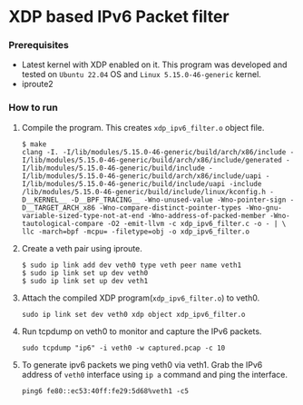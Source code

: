 # XDP based IPv6 Packet filter

### Prerequisites
- Latest kernel with XDP enabled on it. This program was developed and tested on `Ubuntu 22.04` OS and `Linux 5.15.0-46-generic` kernel.
- iproute2

### How to run

1. Compile the program. This creates `xdp_ipv6_filter.o` object file.
   ```
   $ make
   clang -I. -I/lib/modules/5.15.0-46-generic/build/arch/x86/include -I/lib/modules/5.15.0-46-generic/build/arch/x86/include/generated - I/lib/modules/5.15.0-46-generic/build/include -I/lib/modules/5.15.0-46-generic/build/arch/x86/include/uapi -I/lib/modules/5.15.0-46-generic/build/include/uapi -include /lib/modules/5.15.0-46-generic/build/include/linux/kconfig.h -D__KERNEL__ -D__BPF_TRACING__ -Wno-unused-value -Wno-pointer-sign -D__TARGET_ARCH_x86 -Wno-compare-distinct-pointer-types -Wno-gnu-variable-sized-type-not-at-end -Wno-address-of-packed-member -Wno-tautological-compare -O2 -emit-llvm -c xdp_ipv6_filter.c -o - | \
   llc -march=bpf -mcpu= -filetype=obj -o xdp_ipv6_filter.o
    ```
2. Create a veth pair using iproute.
   ```
   $ sudo ip link add dev veth0 type veth peer name veth1
   $ sudo ip link set up dev veth0
   $ sudo ip link set up dev veth1
   ```
3. Attach the compiled XDP program(`xdp_ipv6_filter.o`) to veth0.
   ```
   sudo ip link set dev veth0 xdp object xdp_ipv6_filter.o
   ```
4. Run tcpdump on veth0 to monitor and capture the IPv6 packets.
   ```
   sudo tcpdump "ip6" -i veth0 -w captured.pcap -c 10
   ```
5. To generate ipv6 packets we ping veth0 via veth1. Grab the IPv6 address of `veth0` interface using `ip a` command and ping the interface.
   ```
   ping6 fe80::ec53:40ff:fe29:5d68%veth1 -c5
   ```   
